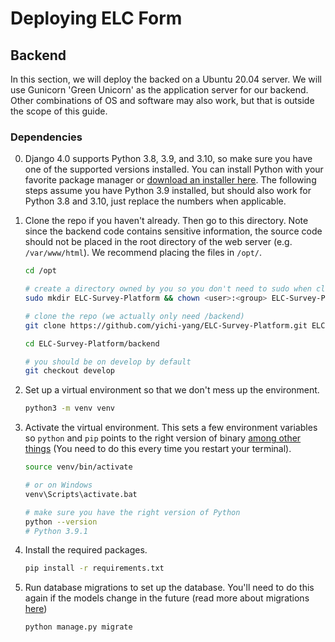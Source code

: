 # Deploying ELC Form

## Backend

In this section, we will deploy the backed on a Ubuntu 20.04 server. We will
use Gunicorn 'Green Unicorn' as the application server for our backend.
Other combinations of OS and software may also work, but that is outside the
scope of this guide.

### Dependencies

0. Django 4.0 supports Python 3.8, 3.9, and 3.10, so make sure you have one of
    the supported versions installed. You can install Python with your favorite
    package manager or [download an installer here](https://www.python.org/).
    The following steps assume you have Python 3.9 installed, but should also
    work for Python 3.8 and 3.10, just replace the numbers when applicable.

1. Clone the repo if you haven't already. Then go to this directory. Note since
    the backend code contains sensitive information, the source code should not
    be placed in the root directory of the web server (e.g. `/var/www/html`).
    We recommend placing the files in `/opt/`.

    ``` bash
    cd /opt

    # create a directory owned by you so you don't need to sudo when cloning
    sudo mkdir ELC-Survey-Platform && chown <user>:<group> ELC-Survey-Platform

    # clone the repo (we actually only need /backend)
    git clone https://github.com/yichi-yang/ELC-Survey-Platform.git ELC-Survey-Platform
    
    cd ELC-Survey-Platform/backend

    # you should be on develop by default
    git checkout develop
    ```

2. Set up a virtual environment so that we don't mess up the environment.

    ``` bash
    python3 -m venv venv
    ```

3. Activate the virtual environment. This sets a few environment variables so
    `python` and `pip` points to the right version of binary
    [among other things](https://docs.python.org/3/library/venv.html)
    (You need to do this every time you restart your terminal).

    ``` bash
    source venv/bin/activate

    # or on Windows
    venv\Scripts\activate.bat

    # make sure you have the right version of Python
    python --version
    # Python 3.9.1
    ```

4. Install the required packages.

    ``` bash
    pip install -r requirements.txt
    ```

5. Run database migrations to set up the database. You'll need to do this again
    if the models change in the future (read more about migrations
    [here](https://docs.djangoproject.com/zh-hans/4.0/topics/migrations/))

    ``` bash
    python manage.py migrate
    ```